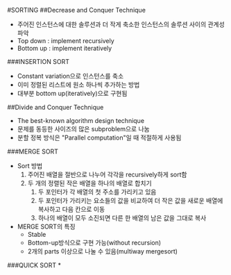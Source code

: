 #SORTING
##Decrease and Conquer Technique
* 주어진 인스턴스에 대한 솔루션과 더 작게 축소한 인스턴스의 솔루션 사이의 관계성 파악
* Top down : implement recursively
* Bottom up : implement iteratively

###INSERTION SORT
* Constant variation으로 인스턴스를 축소
* 이미 정렬된 리스트에 원소 하나씩 추가하는 방법
* 대부분 bottom up(iteratively)으로 구현됨


##Divide and Conquer Technique
* The best-known algorithm design technique
* 문제를 동등한 사이즈의 많은 subproblem으로 나눔
* 분할 정복 방식은 "Parallel computation"일 때 적절하게 사용됨

###MERGE SORT
* Sort 방법 
    1. 주어진 배열을 절반으로 나누어 각각을 recursively하게 sort함
    2. 두 개의 정렬된 작은 배열을 하나의 배열로 합치기
        1. 두 포인터가 각 배열의 첫 주소를 가리키고 있음
        2. 두 포인터가 가리키는 요소들의 값을 비교하여 더 작은 값을 새로운 배열에 복사하고 다음 칸으로 이동
        3. 하나의 배열이 모두 소진되면 다른 한 배열의 남은 값을 그대로 복사
* MERGE SORT의 특징
    - Stable
    - Bottom-up방식으로 구현 가능(without recursion)
    - 2개의 parts 이상으로 나눌 수 있음(multiway mergesort)

###QUICK SORT
* 